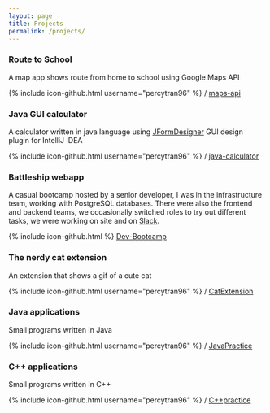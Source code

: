 ```yaml
---
layout: page
title: Projects
permalink: /projects/
---
```


### Route to School
A map app shows route from home to school using Google Maps API

{% include icon-github.html username="percytran96" %} /
[maps-api](https://github.com/percytran96/google-map-api)

### Java GUI calculator
A calculator written in java language using [JFormDesigner](https://www.formdev.com/) GUI design plugin for IntelliJ IDEA  


{% include icon-github.html username="percytran96" %} /
[java-calculator](https://github.com/percytran96/Java-calculator)



### Battleship webapp
A casual bootcamp hosted by a senior developer, I was in the infrastructure team, working with PostgreSQL databases. There were also the frontend and backend teams, we occasionally switched roles to try out different tasks, we were working on site and on [Slack](https://slack.com/).


{% include icon-github.html %} [Dev-Bootcamp](https://github.com/ntjandra/6Nought-Dev-Bootcamp)



### The nerdy cat extension
An extension that shows a gif of a cute cat

{% include icon-github.html username="percytran96" %} /
[CatExtension](https://github.com/percytran96/funChromeExtension)




### Java applications
Small programs written in Java

{% include icon-github.html username="percytran96" %} /
[JavaPractice](https://github.com/percytran96/Java-practice)



### C++ applications
Small programs written in C++

{% include icon-github.html username="percytran96" %} /
[C++practice](https://github.com/percytran96/C-practice)
